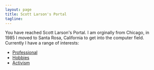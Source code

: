 ```yaml
---
layout: page
title: Scott Larson's Portal
tagline:
---
```


You have reached Scott Larson's Portal.
I am orginally from Chicago, in 1985 I moved to Santa Rosa, California to get into the computer field.
Currently I have a range of interests:

- [Professional](professional/index.html)
- [Hobbies](hobbies/index.html)
- [Activism](activism/index.html)
